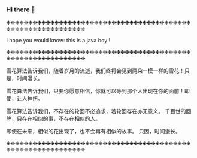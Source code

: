 ### Hi there 👋

<!--
**zkyuan/zkyuan** is a ✨ _special_ ✨ repository because its `README.md` (this file) appears on your GitHub profile.

Here are some ideas to get you started:

- 🔭 I’m currently working on ...
- 🌱 I’m currently learning ...
- 👯 I’m looking to collaborate on ...
- 🤔 I’m looking for help with ...
- 💬 Ask me about ...
- 📫 How to reach me: ...
- 😄 Pronouns: ...
- ⚡ Fun fact: ...
-->
❉❉❉❉❉❉❉❉❉❉❉❉❉❉❉❉❉❉❉❉❉❉❉❉❉❉❉❉❉❉❉❉❉❉❉❉❉❉❉❉❉❉❉❉❉❉❉❉❉❉❉❉❉❉❉❉❉❉❉❉



  I hope you would know: this is a java boy !
  
  
  
❉❉❉❉❉❉❉❉❉❉❉❉❉❉❉❉❉❉❉❉❉❉❉❉❉❉❉❉❉❉❉❉❉❉❉❉❉❉❉❉❉❉❉❉❉❉❉❉❉❉❉❉❉❉❉❉❉❉❉❉



雪花算法告诉我们，随着岁月的流逝，我们终将会见到两朵一模一样的雪花！只是，时间漫长。


雪花算法告诉我们，只要你愿意相信，你就可以等到那个人出现在你的面前！即使，让人神伤。


雪花算法告诉我们，不存在的轮回不必追求，若轮回存在亦无意义。 千百世的回眸，只存在相似的事，不存在相似的人。


即使在未来，相似的花出现了，也不会再有相似的故事。 只因，时间漫长。



❉❉❉❉❉❉❉❉❉❉❉❉❉❉❉❉❉❉❉❉❉❉❉❉❉❉❉❉❉❉❉❉❉❉❉❉❉❉❉❉❉❉❉❉❉❉❉❉❉❉❉❉❉❉❉❉❉❉❉❉
